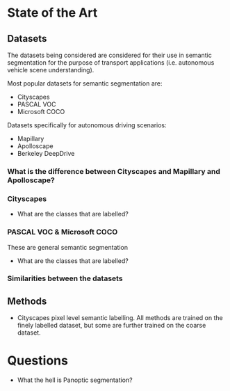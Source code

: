 # State of the Art

## Datasets

The datasets being considered are considered for their use in semantic segmentation for the purpose of transport applications (i.e. autonomous vehicle scene understanding).

Most popular datasets for semantic segmentation are:

* Cityscapes 
* PASCAL VOC
* Microsoft COCO

Datasets specifically for autonomous driving scenarios:

* Mapillary
* Apolloscape
* Berkeley DeepDrive

### What is the difference between Cityscapes and Mapillary and Apolloscape?


### Cityscapes

* What are the classes that are labelled?

### PASCAL VOC & Microsoft COCO

These are general semantic segmentation 

* What are the classes that are labelled?


### Similarities between the datasets

## Methods

* Cityscapes pixel level semantic labelling. All methods are trained on the finely labelled dataset, but some are further trained on the coarse dataset.

# Questions

* What the hell is Panoptic segmentation?


